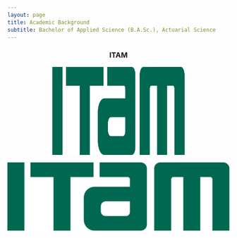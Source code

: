 ```yaml
---
layout: page
title: Academic Background
subtitle: Bachelor of Applied Science (B.A.Sc.), Actuarial Science
---
```


<center>
<h3>ITAM</h3>
<img src="https://github.com/DBlassio/Dblassio.github.io/blob/8c50b17656d40c30d827582f6233fd3479ee2c51/assets/img/ITAM.png" title="ITAM" width="300" height="200">
</center>

![ITAM](./assets/img/ITAM.png)


